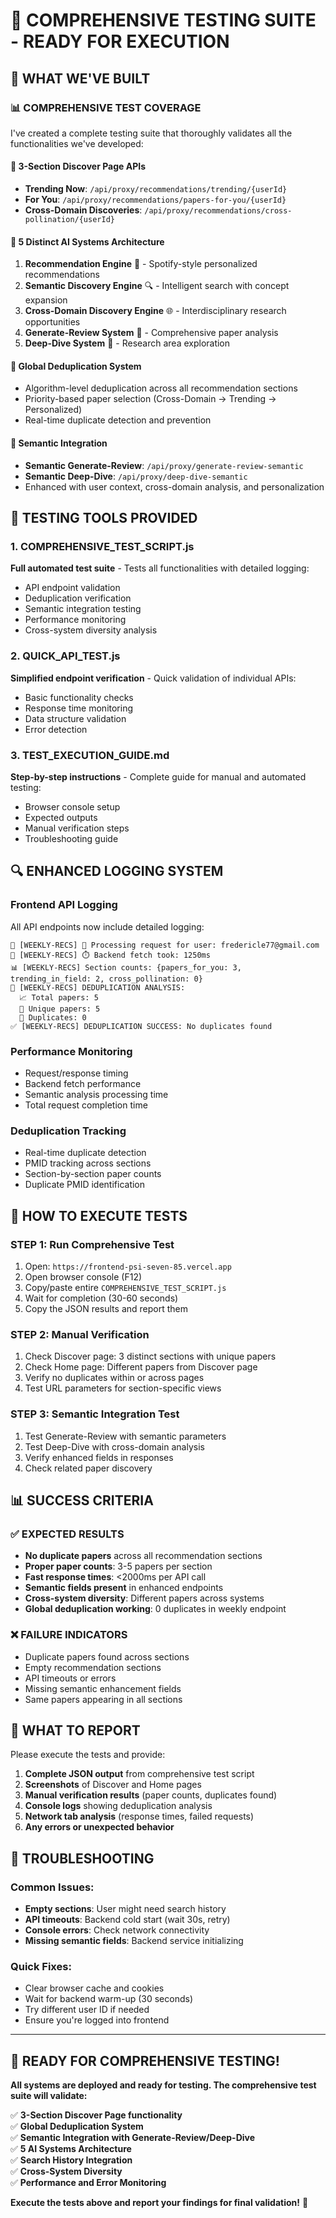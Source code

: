 # 🎯 COMPREHENSIVE TESTING SUITE - READY FOR EXECUTION

## 🎉 WHAT WE'VE BUILT

### 📊 **COMPREHENSIVE TEST COVERAGE**
I've created a complete testing suite that thoroughly validates all the functionalities we've developed:

#### 🎵 **3-Section Discover Page APIs**
- **Trending Now**: `/api/proxy/recommendations/trending/{userId}`
- **For You**: `/api/proxy/recommendations/papers-for-you/{userId}`
- **Cross-Domain Discoveries**: `/api/proxy/recommendations/cross-pollination/{userId}`

#### 🧠 **5 Distinct AI Systems Architecture**
1. **Recommendation Engine** 🎵 - Spotify-style personalized recommendations
2. **Semantic Discovery Engine** 🔍 - Intelligent search with concept expansion
3. **Cross-Domain Discovery Engine** 🌐 - Interdisciplinary research opportunities
4. **Generate-Review System** 📝 - Comprehensive paper analysis
5. **Deep-Dive System** 🔬 - Research area exploration

#### 🔄 **Global Deduplication System**
- Algorithm-level deduplication across all recommendation sections
- Priority-based paper selection (Cross-Domain → Trending → Personalized)
- Real-time duplicate detection and prevention

#### 🧠 **Semantic Integration**
- **Semantic Generate-Review**: `/api/proxy/generate-review-semantic`
- **Semantic Deep-Dive**: `/api/proxy/deep-dive-semantic`
- Enhanced with user context, cross-domain analysis, and personalization

## 🧪 **TESTING TOOLS PROVIDED**

### 1. **COMPREHENSIVE_TEST_SCRIPT.js** 
**Full automated test suite** - Tests all functionalities with detailed logging:
- API endpoint validation
- Deduplication verification
- Semantic integration testing
- Performance monitoring
- Cross-system diversity analysis

### 2. **QUICK_API_TEST.js**
**Simplified endpoint verification** - Quick validation of individual APIs:
- Basic functionality checks
- Response time monitoring
- Data structure validation
- Error detection

### 3. **TEST_EXECUTION_GUIDE.md**
**Step-by-step instructions** - Complete guide for manual and automated testing:
- Browser console setup
- Expected outputs
- Manual verification steps
- Troubleshooting guide

## 🔍 **ENHANCED LOGGING SYSTEM**

### **Frontend API Logging**
All API endpoints now include detailed logging:
```
🎵 [WEEKLY-RECS] 🚀 Processing request for user: fredericle77@gmail.com
🎵 [WEEKLY-RECS] ⏱️ Backend fetch took: 1250ms
📊 [WEEKLY-RECS] Section counts: {papers_for_you: 3, trending_in_field: 2, cross_pollination: 0}
🔄 [WEEKLY-RECS] DEDUPLICATION ANALYSIS:
  📈 Total papers: 5
  🎯 Unique papers: 5
  🔄 Duplicates: 0
✅ [WEEKLY-RECS] DEDUPLICATION SUCCESS: No duplicates found
```

### **Performance Monitoring**
- Request/response timing
- Backend fetch performance
- Semantic analysis processing time
- Total request completion time

### **Deduplication Tracking**
- Real-time duplicate detection
- PMID tracking across sections
- Section-by-section paper counts
- Duplicate PMID identification

## 🚀 **HOW TO EXECUTE TESTS**

### **STEP 1: Run Comprehensive Test**
1. Open: `https://frontend-psi-seven-85.vercel.app`
2. Open browser console (F12)
3. Copy/paste entire `COMPREHENSIVE_TEST_SCRIPT.js`
4. Wait for completion (30-60 seconds)
5. Copy the JSON results and report them

### **STEP 2: Manual Verification**
1. Check Discover page: 3 distinct sections with unique papers
2. Check Home page: Different papers from Discover page
3. Verify no duplicates within or across pages
4. Test URL parameters for section-specific views

### **STEP 3: Semantic Integration Test**
1. Test Generate-Review with semantic parameters
2. Test Deep-Dive with cross-domain analysis
3. Verify enhanced fields in responses
4. Check related paper discovery

## 📊 **SUCCESS CRITERIA**

### ✅ **EXPECTED RESULTS**
- **No duplicate papers** across all recommendation sections
- **Proper paper counts**: 3-5 papers per section
- **Fast response times**: <2000ms per API call
- **Semantic fields present** in enhanced endpoints
- **Cross-system diversity**: Different papers across systems
- **Global deduplication working**: 0 duplicates in weekly endpoint

### ❌ **FAILURE INDICATORS**
- Duplicate papers found across sections
- Empty recommendation sections
- API timeouts or errors
- Missing semantic enhancement fields
- Same papers appearing in all sections

## 🎯 **WHAT TO REPORT**

Please execute the tests and provide:

1. **Complete JSON output** from comprehensive test script
2. **Screenshots** of Discover and Home pages
3. **Manual verification results** (paper counts, duplicates found)
4. **Console logs** showing deduplication analysis
5. **Network tab analysis** (response times, failed requests)
6. **Any errors or unexpected behavior**

## 🔧 **TROUBLESHOOTING**

### **Common Issues:**
- **Empty sections**: User might need search history
- **API timeouts**: Backend cold start (wait 30s, retry)
- **Console errors**: Check network connectivity
- **Missing semantic fields**: Backend service initializing

### **Quick Fixes:**
- Clear browser cache and cookies
- Wait for backend warm-up (30 seconds)
- Try different user ID if needed
- Ensure you're logged into frontend

---

## 🎉 **READY FOR COMPREHENSIVE TESTING!**

**All systems are deployed and ready for testing. The comprehensive test suite will validate:**

✅ **3-Section Discover Page functionality**  
✅ **Global Deduplication System**  
✅ **Semantic Integration with Generate-Review/Deep-Dive**  
✅ **5 AI Systems Architecture**  
✅ **Search History Integration**  
✅ **Cross-System Diversity**  
✅ **Performance and Error Monitoring**  

**Execute the tests above and report your findings for final validation!** 🚀
